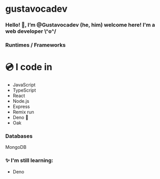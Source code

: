 # gustavocadev
### Hello! 👋, I’m @Gustavocadev (he, him) welcome here! I'm a web developer \\^o^/ 

### Runtimes / Frameworks 
# 💿 I code in
* JavaScript
* TypeScript 
* React 
* Node.js
* Express
* Remix run
* Deno 🦕
* Oak

### Databases
MongoDB

### ✨ I'm still learning:
* Deno
<!---
gustavoca11/gustavoca11 is a ✨ special ✨ repository because its `README.md` (this file) appears on your GitHub profile.
You can click the Preview link to take a look at your changes.
--->
